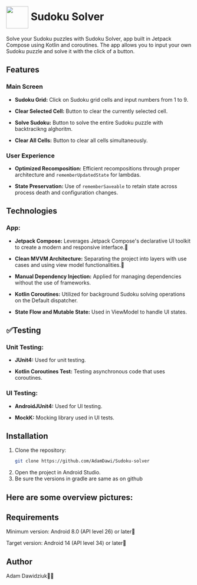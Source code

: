 # <img src="https://github.com/AdamDawi/Sudoku-solver/assets/49430055/8d67cd54-0aad-41a5-87e9-ed9490b984d6" width="60" height="60" align="center" /> Sudoku Solver

Solve your Sudoku puzzles with Sudoku Solver, app built in Jetpack Compose using Kotlin and coroutines. The app allows you to input your own Sudoku puzzle and solve it with the click of a button.

## Features
### Main Screen 
- **Sudoku Grid:** Click on Sudoku grid cells and input numbers from 1 to 9.
  
- **Clear Selected Cell:** Button to clear the currently selected cell.
  
- **Solve Sudoku:** Button to solve the entire Sudoku puzzle with backtracikng alghoritm.
  
- **Clear All Cells:** Button to clear all cells simultaneously.

### User Experience
- **Optimized Recomposition:** Efficient recompositions through proper architecture and `rememberUpdatedState` for lambdas.

- **State Preservation:** Use of `rememberSaveable` to retain state across process death and configuration changes.

## Technologies
### App:

- **Jetpack Compose:** Leverages Jetpack Compose's declarative UI toolkit to create a modern and responsive interface.🎨

- **Clean MVVM Architecture:** Separating the project into layers with use cases and using view model functionalities.🔧

- **Manual Dependency Injection:** Applied for managing dependencies without the use of frameworks.

- **Kotlin Coroutines:** Utilized for background Sudoku solving operations on the Default dispatcher.

- **State Flow and Mutable State:** Used in ViewModel to handle UI states.


## ✅Testing
### Unit Testing:
- **JUnit4:** Used for unit testing.
  
- **Kotlin Coroutines Test:** Testing asynchronous code that uses coroutines.

### UI Testing:
- **AndroidJUnit4:** Used for UI testing.
  
- **MockK:** Mocking library used in UI tests.

## Installation
1. Clone the repository:
   ```bash
   git clone https://github.com/AdamDawi/Sudoku-solver
2. Open the project in Android Studio.
3. Be sure the versions in gradle are same as on github

## Here are some overview pictures:

## Requirements
Minimum version: Android 8.0 (API level 26) or later📱

Target version: Android 14 (API level 34) or later📱

## Author

Adam Dawidziuk🧑‍💻
